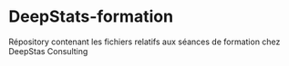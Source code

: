 # DeepStats-formation
Répository contenant les fichiers relatifs aux séances de formation chez DeepStas Consulting
